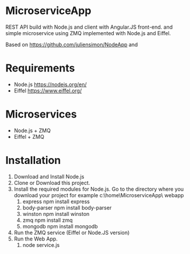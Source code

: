 # MicroserviceApp

REST API build with Node.js and client with Angular.JS front-end.
and simple microservice using ZMQ implemented with Node.js and Eiffel.

Based on https://github.com/juliensimon/NodeApp and 

# Requirements

 * Node.js https://nodejs.org/en/
 * Eiffel  https://www.eiffel.org/
 
# Microservices
 * Node.js + ZMQ 
 * Eiffel + ZMQ


# Installation

1. Download and Install Node.js
2. Clone or Download this project.
3. Install the required modules for Node.js.  Go to the directory where you download your project for example c:\home\MicroserviceApp\ webapp
   1. express
     npm install express
   2. body-parser
     npm install body-parser
   3. winston
     npm install winston
   4. zmq
     npm install zmq
   5. mongodb
     npm install mongodb
4. Run the ZMQ service (Eiffel or Node.JS version)
5. Run the Web App.
   1. node service.js
  

